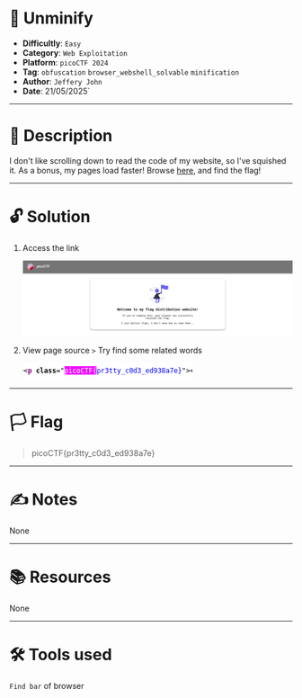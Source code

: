 # :briefcase: Unminify

- **Difficultly**: `Easy`
- **Category**: `Web Exploitation`
- **Platform**: `picoCTF 2024`
- **Tag**: `obfuscation` `browser_webshell_solvable` `minification`
- **Author**: `Jeffery John`
- **Date**: 21/05/2025`

---

# :pencil: Description

I don't like scrolling down to read the code of my website, so I've squished it. As a bonus, my pages load faster! Browse [here](https://play.picoctf.org/practice/challenge/426), and find the flag!

---

# :unlock: Solution

1. Access the link

    ![image1](images/image1.png)

2. View page source `>` Try find some related words

    ![image2](images/image2.png)

---

# :white_flag: Flag

> picoCTF{pr3tty_c0d3_ed938a7e}

---

# :writing_hand: Notes

None

---

# :books: Resources

None

---

# :hammer_and_wrench: Tools used

`Find bar` of browser

